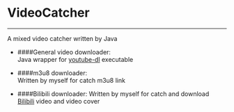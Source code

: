 # VideoCatcher

---

A mixed video catcher written by Java

- ####General video downloader:   
Java wrapper for [youtube-dl](https://github.com/ytdl-org/youtube-dl) executable
  
- ####m3u8 downloader:  
Written by myself for catch m3u8 link
  
- ####Bilibili downloader:
Written by myself for catch and download [Bilibili](https://www.bilibili.com/) video and video cover
